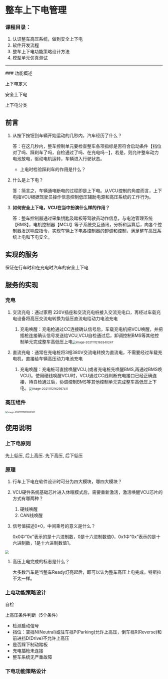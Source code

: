 # 整车上下电管理

### 课程目录：

1. 认识整车高压系统，做到安全上下电
2. 软件开发流程
3. 整车上下电功能策略设计方法
4. 模型单元仿真测试

<hr>
### 功能概述

上下电定义

安全上下电

上下电分类

## 前言

1. 从按下按钮到车辆开始运动的几秒内，汽车经历了什么？

   答：在这几秒内，整车控制单元要检查整车各项指标是否符合启动条件【挡位对了吗、踩刹车了吗，自检通过了吗、在充电吗···】，若是，则允许整车动力电池放电，驱动电机运转，车辆进入行驶状态。

   - 上电时检验踩刹车的作用是什么？

2. 什么是上下电？

   答：简言之，车辆通电断电的过程即是上下电。从VCU控制的角度而言，上下电指VCU根据驾驶员操作信息控制低压辅助电源和高压系统的工作行为。

3. **如何安全上下电，VCU在当中扮演什么样的作用？**

   答：整车控制器通过采集钥匙及踏板等驾驶员动作信息，与电池管理系统【BMS】，电机控制器【MCU】等子系统交互通讯，分析和运算后，向各个控制器发送响应指令，实现车辆上下电各控制器的卸调和控制，满足整车高压系统上电和下电安全。

## 实现的服务

保证在行车时和在充电时汽车的安全上下电

## 服务的实现

### 充电

1. 交流充电：通过家用 220V插座和交流充电桩接入交流充电口，再经过车载充电设备将高压交流电转换为低压直流电给动力电池充电
   1. 充电唤醒：充电枪通过CC连接确认信号后，车载充电机把VCU唤醒，并把插枪连接确认信号发送给VCU,VCU自检通过后，卸调控制BMS等其他控制单元完成整车高低压上电<img src="C:\Users\123\AppData\Roaming\Typora\typora-user-images\image-20211112163340247.png" alt="image-20211112163340247" style="zoom:67%;" />
2. 直流充电：通常在充电桩将3相380V交流电转换为直流电，不需要经过车载充电机，直接给车辆高压动力电池充电

   1. 充电唤醒：充电桩可直接唤醒VCU,(或者充电桩先唤醒BMS,再通过BMS唤VCU)。使用硬线唤醒VCU时，VCU通过CC线判断充电接口已经正确连接，待自检通过后，协调控制BMS等其他控制单元完成整车高低压上下电。<img src="C:\Users\123\AppData\Roaming\Typora\typora-user-images\image-20211112162957411.png" alt="image-20211112162957411" style="zoom:67%;" />

### 高压组件

<img src="C:\Users\123\AppData\Roaming\Typora\typora-user-images\image-20211111105002361.png" alt="image-20211111105002361" style="zoom:50%;" />

## 使用说明

### 上下电原则

先上低压, 后上高压. 先下高压, 后下低压

### 原理

1. 行车上下电在软件设计时可分为四大模块，哪四大模块？

2. VCU硬件系统基础芯片进入休眠模式后，需要重新激活，激活唤醒VCU芯片的方式有哪两种？

   1. 硬线唤醒
   2. CAN线唤醒

3. 信号值描述0*0，中间乘号的意义是什么？

   0x0中“0x”表示的是十六进制数，0是十六进制数值0，0x1中“0x”表示的是十六进制数，1是十六进制数值1。

<img src="C:\Users\123\Program\VCU\basic\image\960a304e251f95ca0b8d68a0c6177f3e670952a8.png" style="zoom: 67%;" />

1. 高压上电完成的标志是什么？

   大多数汽车是当整车Ready灯亮起后，即可以认为整车高压上电完成。特斯拉不太一样。



### 上电功能策略设计

自检

上高压条件判断（5个条件）

- 检测启动信号
- 挡位：空挡N(Neutral)或驻车挡P(Parking)允许上高压，倒车档R(Reverse)和前进挡D(Drive)不允许上高压
- 是否踩下制动踏板
- 充电插枪未连接
- 整车系统无严重故障

### 下电功能策略设计

